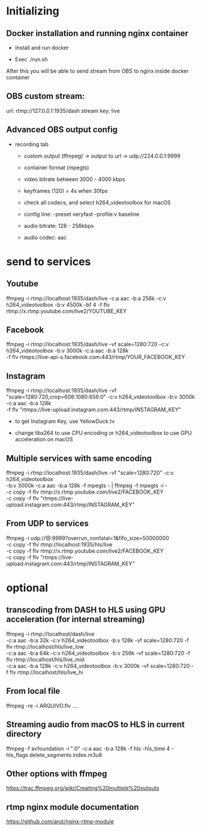 # Initializing

## Docker installation and running nginx container

* Install and run docker

* Exec ./run.sh

After this you will be able to send stream from OBS to nginx inside docker container

## OBS custom stream:

url: rtmp://127.0.0.1:1935/dash
stream key: live

## Advanced OBS output config

* recording tab

  * custom output (ffmpeg) -> output to url -> udp://224.0.0.1:9999

  * container format (mpegts)

  * video bitrate between 3000 - 4000 kbps

  * keyframes (120) = 4s when 30fps

  * check all codecs, and select h264_videotoolbox for macOS

  * config line: -preset veryfast -profile:v baseline

  * audio bitrate: 128 - 256kbps

  * audio codec: aac


# send to services

## Youtube
ffmpeg -i rtmp://localhost:1935/dash/live -c:a aac -b:a 256k -c:v h264_videotoolbox -b:v 4500k -bf 4 -f flv rtmp://x.rtmp.youtube.com/live2/YOUTUBE_KEY

## Facebook
ffmpeg -i rtmp://localhost:1935/dash/live -vf scale=1280:720 -c:v h264_videotoolbox -b:v 3000k -c:a aac -b:a 128k \
  -f flv rtmps://live-api-s.facebook.com:443/rtmp/YOUR_FACEBOOK_KEY

## Instagram
ffmpeg -i rtmp://localhost:1935/dash/live -vf "scale=1280:720,crop=608:1080:656:0" -c:v h264_videotoolbox -b:v 3000k -c:a aac -b:a 128k \
  -f flv "rtmps://live-upload.instagram.com:443/rtmp/INSTAGRAM_KEY"

* to get Instagram Key, use YellowDuck.tv

* change libx264 to use CPU encoding or h264_videotoolbox to use GPU acceleration on macOS

## Multiple services with same encoding
ffmpeg -i rtmp://localhost:1935/dash/live -vf "scale=1280:720" -c:v h264_videotoolbox \
  -b:v 3000k -c:a aac -b:a 128k -f mpegts - | ffmpeg -f mpegts -i - \
  -c copy -f flv rtmp://x.rtmp.youtube.com/live2/FACEBOOK_KEY \
  -c copy -f flv "rtmps://live-upload.instagram.com:443/rtmp/INSTAGRAM_KEY"

## From UDP to services
ffmpeg -i udp://@:9999?overrun_nonfatal=1&fifo_size=50000000 \
  -c copy -f flv rtmp://localhost:1935/hls/live \
  -c copy -f flv rtmp://x.rtmp.youtube.com/live2/FACEBOOK_KEY \
  -c copy -f flv "rtmps://live-upload.instagram.com:443/rtmp/INSTAGRAM_KEY"


# optional

## transcoding from DASH to HLS using GPU acceleration (for internal streaming)
ffmpeg -i rtmp://localhost/dash/live \
  -c:a aac -b:a 32k  -c:v h264_videotoolbox -b:v 128k -vf scale=1280:720 -f flv rtmp://localhost/hls/live_low \
  -c:a aac -b:a 64k  -c:v h264_videotoolbox -b:v 256k -vf scale=1280:720 -f flv rtmp://localhost/hls/live_mid \
  -c:a aac -b:a 128k -c:v h264_videotoolbox -b:v 3000k -vf scale=1280:720 -f flv rtmp://localhost/hls/live_hi

## From local file
ffmpeg -re -i ARQUIVO.flv ....


## Streaming audio from macOS to HLS in current directory
ffmpeg -f avfoundation -i ":0" -c:a aac -b:a 128k -f hls -hls_time 4 -hls_flags delete_segments index.m3u8


## Other options with ffmpeg

https://trac.ffmpeg.org/wiki/Creating%20multiple%20outputs

## rtmp nginx module documentation

https://github.com/arut/nginx-rtmp-module